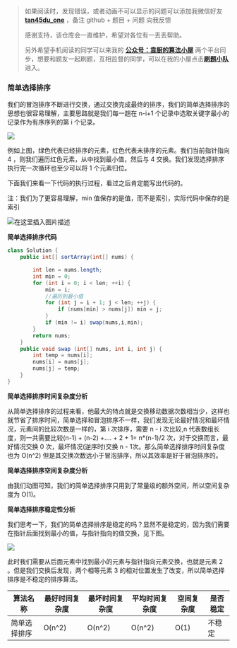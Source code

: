 > 如果阅读时，发现错误，或者动画不可以显示的问题可以添加我微信好友  **[tan45du_one](https://raw.githubusercontent.com/tan45du/tan45du.github.io/master/个人微信.15egrcgqd94w.jpg)** ，备注  github  + 题目 + 问题  向我反馈
>
> 感谢支持，该仓库会一直维护，希望对各位有一丢丢帮助。
>
> 另外希望手机阅读的同学可以来我的 <u>[**公众号：袁厨的算法小屋**](https://raw.githubusercontent.com/tan45du/test/master/微信图片_20210320152235.2pthdebvh1c0.png)</u> 两个平台同步，想要和题友一起刷题，互相监督的同学，可以在我的小屋点击<u>[**刷题小队**](https://raw.githubusercontent.com/tan45du/test/master/微信图片_20210320152235.2pthdebvh1c0.png)</u>进入。 

### **简单选择排序**

我们的冒泡排序不断进行交换，通过交换完成最终的排序，我们的简单选择排序的思想也很容易理解，主要思路就是我们每一趟在 n-i+1 个记录中选取关键字最小的记录作为有序序列的第 i 个记录。

![](https://cdn.jsdelivr.net/gh/tan45du/github.io.phonto2@master/myphoto/微信截图_20210120150816.4za4u7331sw0.png)



例如上图，绿色代表已经排序的元素，红色代表未排序的元素。我们当前指针指向 4 ，则我们遍历红色元素，从中找到最小值，然后与 4 交换。我们发现选择排序执行完一次循环也至少可以将 1 个元素归位。

下面我们来看一下代码的执行过程，看过之后肯定能写出代码的。

注：我们为了更容易理解，min 值保存的是值，而不是索引，实际代码中保存的是索引

![在这里插入图片描述](https://img-blog.csdnimg.cn/2021032113041462.gif)

**简单选择排序代码**

```java
class Solution {
    public int[] sortArray(int[] nums) {

        int len = nums.length;
        int min = 0;
        for (int i = 0; i < len; ++i) {
            min = i;
            //遍历到最小值
            for (int j = i + 1; j < len; ++j) {              
                if (nums[min] > nums[j]) min = j;              
            }
            if (min != i) swap(nums,i,min);        
        }
        return nums;
    }
    public void swap (int[] nums, int i, int j) {
        int temp = nums[i];
        nums[i] = nums[j];
        nums[j] = temp;
    }
}
```



**简单选择排序时间复杂度分析**

从简单选择排序的过程来看，他最大的特点就是交换移动数据次数相当少，这样也就节省了排序时间，简单选择和冒泡排序不一样，我们发现无论最好情况和最坏情况，元素间的比较次数是一样的，第 i 次排序，需要 n - i  次比较,n 代表数组长度，则一共需要比较(n-1) + (n-2) +.... + 2 + 1= n*(n-1)/2 次，对于交换而言，最好情况交换 0 次，最坏情况(逆序时)交换 n - 1次。那么简单选择排序时间复杂度也为 O(n^2) 但是其交换次数远小于冒泡排序，所以其效率是好于冒泡排序的。

**简单选择排序空间复杂度分析**

由我们动图可知，我们的简单选择排序只用到了常量级的额外空间，所以空间复杂度为 O(1)。

**简单选择排序稳定性分析**

我们思考一下，我们的简单选择排序是稳定的吗？显然不是稳定的，因为我们需要在指针后面找到最小的值，与指针指向的值交换，见下图。

![](https://cdn.jsdelivr.net/gh/tan45du/github.io.phonto2@master/myphoto/微信截图_20210120153751.7dygihb0ko80.png)

此时我们需要从后面元素中找到最小的元素与指针指向元素交换，也就是元素 2 。但是我们交换后发现，两个相等元素 3 的相对位置发生了改变，所以简单选择排序是不稳定的排序算法。



| 算法名称     | 最好时间复杂度 | 最坏时间复杂度 | 平均时间复杂度 | 空间复杂度 | 是否稳定 |
| ------------ | -------------- | -------------- | -------------- | ---------- | -------- |
| 简单选择排序 | O(n^2)         | O(n^2)         | O(n^2)         | O(1)       | 不稳定   |

